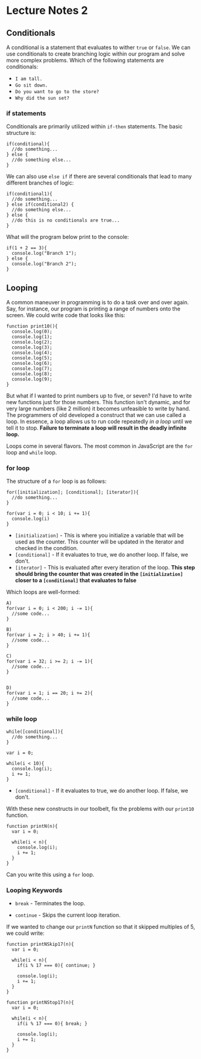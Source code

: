 # Lecture Notes 2

## Conditionals

A conditional is a statement that evaluates to wither `true` or `false`. We can
use conditionals to create branching logic within our program and solve more
complex problems. Which of the following statements are conditionals:

*  `I am tall.`
*  `Go sit down.`
*  `Do you want to go to the store?`
*  `Why did the sun set?`

### if statements
Conditionals are primarily utilized within `if-then` statements. The basic
structure is:

```
if(conditional){
  //do something...
} else {
  //do something else...
}
```

We can also use `else if` if there are several conditionals that lead to many
different branches of logic:

```
if(conditional1){
  //do something...
} else if(conditional2) {
  //do something else...
} else {
  //do this is no conditionals are true...
}
```

What will the program below print to the console:
```
if(1 + 2 == 3){
  console.log("Branch 1");
} else {
  console.log("Branch 2");
}
```

## Looping

A common maneuver in programming is to do a task over and over again. Say, for instance, our program is printing a range of numbers onto the screen. We could write code that looks like this:

```
function print10(){
  console.log(0);
  console.log(1);
  console.log(2);
  console.log(3);
  console.log(4);
  console.log(5);
  console.log(6);
  console.log(7);
  console.log(8);
  console.log(9);
}
```

But what if I wanted to print numbers up to five, or seven? I'd have to write
new functions just for those numbers. This function isn't dynamic, and for very
large numbers (like 2 million) it becomes unfeasible to write by hand. The
programmers of old developed a construct that we can use called a loop. In
essence, a loop allows us to run code repeatedly *in a loop* until we tell it to stop. **Failure to terminate a loop will result in the deadly infinite loop.**

Loops come in several flavors. The most common in JavaScript are the `for` loop and `while` loop.

### for loop

The structure of a `for` loop is as follows:

```
for([initialization]; [conditional]; [iterator]){
  //do something...
}

for(var i = 0; i < 10; i += 1){
  console.log(i)
}
```

* `[initialization]` - This is where you initialize a variable that will be used as the counter. This counter will be updated in the iterator and checked in the condition.
* `[conditional]` - If it evaluates to true, we do another loop. If false, we don't.
* `[iterator]` - This is evaluated after every iteration of the loop. **This step should bring the counter that was created in the `[initialization]` closer to a `[conditional]` that evaluates to false**

Which loops are well-formed:

```
A)
for(var i = 0; i < 200; i -= 1){
  //some code...
}

B)
for(var i = 2; i > 40; i += 1){
  //some code...
}

C)
for(var i = 32; i >= 2; i -= 1){
  //some code...
}


D)
for(var i = 1; i == 20; i += 2){
  //some code...
}
```

### while loop

```
while([conditional]){
  //do something...
}

var i = 0;

while(i < 10){
  console.log(i);
  i += 1;
}
```

* `[conditional]` - If it evaluates to true, we do another loop. If false, we don't.

With these new constructs in our toolbelt, fix the problems with our `print10` function.

```
function printN(n){
  var i = 0;

  while(i < n){
    console.log(i);
    i += 1;
  }
}
```

Can you write this using a `for` loop.

### Looping Keywords

* `break` - Terminates the loop.

* `continue` - Skips the current loop iteration.

If we wanted to change our `printN` function so that it skipped multiples of 5, we could write:

```
function printNSkip17(n){
  var i = 0;

  while(i < n){
    if(i % 17 === 0){ continue; }
    
    console.log(i);
    i += 1;
  }
}

function printNStop17(n){
  var i = 0;

  while(i < n){
    if(i % 17 === 0){ break; }
    
    console.log(i);
    i += 1;
  }
}
```
